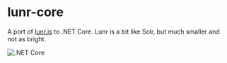 # lunr-core
A port of [lunr.js](https://lunrjs.com/guides/getting_started.html) to .NET Core.
Lunr is a bit like Solr, but much smaller and not as bright.

![.NET Core](https://github.com/bleroy/lunr-core/workflows/.NET%20Core/badge.svg)

